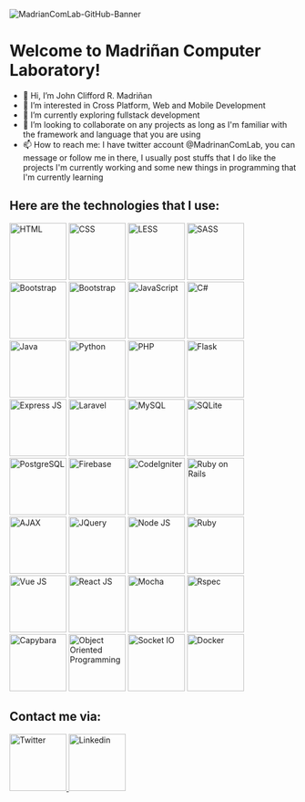 ![MadrianComLab-GitHub-Banner](https://user-images.githubusercontent.com/74145874/219880602-92c764cb-96a1-4087-99e6-1968cb52fa73.jpg)
# Welcome to Madriñan Computer Laboratory!
- 👋 Hi, I’m John Clifford R. Madriñan
- 👀 I’m interested in Cross Platform, Web and Mobile Development
- 🌱 I’m currently exploring fullstack development
- 💞️ I’m looking to collaborate on any projects as long as I'm familiar with the framework and language that you are using
- 📫 How to reach me: I have twitter account @MadrinanComLab, you can message or follow me in there, I usually post stuffs that I do like the projects I'm currently working and some new things in programming that I'm currently learning

## Here are the technologies that I use:

<p float="left">
  <img src="https://user-images.githubusercontent.com/74145874/175006949-ce0258ac-7f95-4c91-868e-295d2c842245.png" width="100px" height="100px" title="HTML"/>
  <img src="https://user-images.githubusercontent.com/74145874/175007020-93e14c45-0770-4a22-a2e3-76dd0d7ac594.png" width="100px" height="100px" title="CSS"/>
  <img src="https://user-images.githubusercontent.com/74145874/219932102-11c674b2-11ee-45a8-b4ba-8c7e91c70de5.png" width="100px" height="100px" title="LESS"/>
  <img src="https://user-images.githubusercontent.com/74145874/219881180-ff988eff-366c-4c60-af02-8b6f37384f19.png" width="100px" height="100px" title="SASS"/>
  <img src="https://user-images.githubusercontent.com/74145874/219881131-1e68fcb9-6927-4e86-a5bd-1eb3372b3a27.png" width="100px" height="100px" title="Bootstrap"/>
  <img src="https://user-images.githubusercontent.com/74145874/219881236-0fcf10d0-ec32-4db9-b32e-5c3539dcb53a.png" width="100px" height="100px" title="Bootstrap"/>
  <img src="https://user-images.githubusercontent.com/74145874/175008529-08babfa3-ea29-459c-a7bd-ee1ae245c8ab.png" width="100px" height="100px" title="JavaScript"/>
  <img src="https://user-images.githubusercontent.com/74145874/175008602-dd929953-4e72-424b-b991-a8e1916f3fd0.png" width="100px" height="100px" title="C#"/>
  <img src="https://user-images.githubusercontent.com/74145874/175013698-677bf92e-2493-474a-9e02-a5da8b726b3c.png" width="100px" height="100px" title="Java"/>
  <img src="https://user-images.githubusercontent.com/74145874/175009122-ef5ed60b-becd-4a21-9a56-916bf9ba2da5.png" width="100px" height="100px" title="Python"/>
  <img src="https://user-images.githubusercontent.com/74145874/175009331-7b9a4a89-536f-41d3-aab7-1a41f9d6c6b9.png" width="100px" height="100px" title="PHP"/>
  <img src="https://user-images.githubusercontent.com/74145874/175010858-5d4edd52-94c5-47ac-b4ef-855e510d1664.png" width="100px" height="100px" title="Flask"/>
  <img src="https://user-images.githubusercontent.com/74145874/175009740-4fbba538-e15d-4636-a20c-353094e31b71.png" width="100px" height="100px" title="Express JS"/>
  <img src="https://user-images.githubusercontent.com/74145874/175010397-a7ca0170-ca28-4dda-be61-9c8202c3e5e9.png" width="100px" height="100px" title="Laravel"/>
  <img src="https://user-images.githubusercontent.com/74145874/175011980-24a45f00-c1a7-40c6-a5d6-d39912a08d71.png" width="100px" height="100px" title="MySQL"/>
  <img src="https://user-images.githubusercontent.com/74145874/175011972-5e9ca20f-8ae6-49b1-a4c1-915c7e72e1fd.png" width="100px" height="100px" title="SQLite"/>
  <img src="https://user-images.githubusercontent.com/74145874/219932178-0f4d5e74-1d3e-4e34-9c06-7ecdafb1310f.png" width="100px" height="100px" title="PostgreSQL"/>
  <img src="https://user-images.githubusercontent.com/74145874/175014800-c34eef51-52f4-4219-b572-519357beb1ee.png" width="100px" height="100px" title="Firebase"/>
  <img src="https://user-images.githubusercontent.com/74145874/219881058-6e33e3d4-d15d-4a76-9493-98ddcfccfa60.png" width="100px" height="100px" title="CodeIgniter"/>
  <img src="https://user-images.githubusercontent.com/74145874/219881011-ce0fe066-f205-4a65-a2b6-c99cd75f8cd6.png" width="100px" height="100px" title="Ruby on Rails"/>
  <img src="https://user-images.githubusercontent.com/74145874/219881093-1b00dffe-1376-4481-b804-271e3bc516e0.png" width="100px" height="100px" title="AJAX"/>
  <img src="https://user-images.githubusercontent.com/74145874/219932153-0c7d5852-a2a1-41e8-9845-3fb9afe737fd.png" width="100px" height="100px" title="JQuery"/>
  <img src="https://user-images.githubusercontent.com/74145874/219932239-64e7c1c0-afed-4c2d-a443-b5d1cb0f7ec4.png" width="100px" height="100px" title="Node JS"/>
  <img src="https://user-images.githubusercontent.com/74145874/219953190-d1617e29-9ca4-4c97-827e-0b0b468f10e6.png" width="100px" height="100px" title="Ruby"/>
  <img src="https://user-images.githubusercontent.com/74145874/219953269-ededafcb-195f-4bca-848f-6616a68ad7ed.png" width="100px" height="100px" title="Vue JS"/>
  <img src="https://user-images.githubusercontent.com/74145874/219953299-a3f03c42-3279-4cf6-b0de-27a071017724.png" width="100px" height="100px" title="React JS"/>
  <img src="https://user-images.githubusercontent.com/74145874/219953427-2bbb0c96-92fd-45fb-a4af-b52d8538321f.svg" width="100px" height="100px" title="Mocha"/>
  <img src="https://user-images.githubusercontent.com/74145874/219953568-b90963cf-b43c-4c6d-86c7-ffdae88dfade.png" width="100px" height="100px" title="Rspec"/>
  <img src="https://user-images.githubusercontent.com/74145874/219953679-d81f412a-4a9c-4c33-9495-b2ea8ad4481a.png" width="100px" height="100px" title="Capybara"/>
  <img src="https://user-images.githubusercontent.com/74145874/219953827-b218d591-bf2b-4b38-a3ef-890334b45a6e.png" width="100px" height="100px" title="Object Oriented Programming"/>
  <img src="https://user-images.githubusercontent.com/74145874/219953925-2c50dd69-8de7-4abd-bffd-10b1c097ff1c.png" width="100px" height="100px" title="Socket IO"/>
  <img src="https://user-images.githubusercontent.com/74145874/219954047-9d695d23-e0ed-40a7-affa-38f22c5b7b7f.png" width="100px" height="100px" title="Docker"/>
</p>

## Contact me via:
<p float="left">
  <a href="https://twitter.com/MadrinanComLab">
  <img src="https://user-images.githubusercontent.com/74145874/219954290-0afa8626-f2b5-44a9-8130-1ccce187ac06.png" width="100px" height="100px" title="Twitter"/>
  </a>
  <a href="#">
  <img src="https://user-images.githubusercontent.com/74145874/219954352-03919daf-97cf-4639-80a8-dab307ad1964.png" width="100px" height="100px" title="Linkedin"/>
  </a>
</p>

